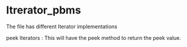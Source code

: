Itrerator_pbms
==============

The file has different Iterator implementations

peek Iterators : This will have the peek method to return the peek value.
